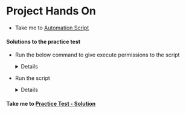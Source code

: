 # Project Hands On
  
  - Take me to [Automation Script](deploy-ecommerce-application.sh)
  
#### Solutions to the practice test

- Run the below command to give execute permissions to the script

  <details>
  
  ```
  $ chmod +x deploy-ecommerce-application.sh
  ```
  </details>
  
- Run the script
  
  <details>
  
  ```
  $ ./deploy-ecommerce-application.sh
  ```
  </details>
 
 
#### Take me to [Practice Test - Solution](https://kodekloud.com/courses/1029419/lectures/22122813)
